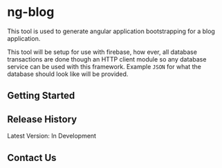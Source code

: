 # ng-blog

This tool is used to generate angular application bootstrapping for a blog application.

This tool will be setup for use with firebase, how ever, all database transactions are done though an HTTP client module so any database service can be used with this framework. Example `JSON` for what the database should look like will be provided.

## Getting Started

## Release History

Latest Version: In Development

## Contact Us
